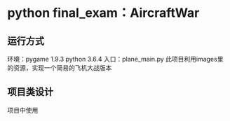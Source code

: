 python final_exam：AircraftWar
====
运行方式
----
环境：pygame 1.9.3
python 3.6.4
入口：plane_main.py
此项目利用images里的资源，实现一个简易的飞机大战版本

项目类设计
----
项目中使用
